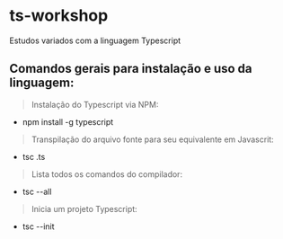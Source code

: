 # ts-workshop
Estudos variados com a linguagem Typescript

## Comandos gerais para instalação e uso da linguagem:

> Instalação do Typescript via NPM:
   - npm install -g typescript
   
> Transpilação do arquivo fonte para seu equivalente em Javascrit:
   - tsc <nome-do-arquivo-typescript>.ts

> Lista todos os comandos do compilador:
   - tsc --all

> Inicia um projeto Typescript:
   - tsc --init
   
